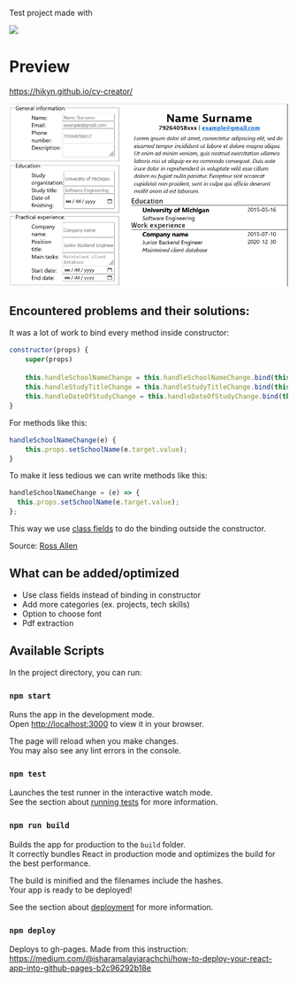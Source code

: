 Test project made with

<a href="https://reactjs.org/">
  <img src="https://img.shields.io/badge/React-20232A?style=for-the-badge&logo=react&logoColor=61DAFB" />
</a>

# Preview

https://hikyn.github.io/cv-creator/

![Preview of cv-creator](./assets/Screenshot_49.png)

## Encountered problems and their solutions:

It was a lot of work to bind every method inside constructor:

```js
constructor(props) {
    super(props)

    this.handleSchoolNameChange = this.handleSchoolNameChange.bind(this);
    this.handleStudyTitleChange = this.handleStudyTitleChange.bind(this);
    this.handleDateOfStudyChange = this.handleDateOfStudyChange.bind(this);
}
```

For methods like this:

```js
handleSchoolNameChange(e) {
    this.props.setSchoolName(e.target.value);
}
```

To make it less tedious we can write methods like this:

```js
handleSchoolNameChange = (e) => {
  this.props.setSchoolName(e.target.value);
};
```

This way we use [class fields](https://github.com/tc39/proposal-class-fields) to do the binding outside the constructor.

Source: [Ross Allen](https://stackoverflow.com/questions/32192682/react-js-es6-avoid-binding-this-to-every-method)

## What can be added/optimized

- Use class fields instead of binding in constructor
- Add more categories (ex. projects, tech skills)
- Option to choose font
- Pdf extraction

## Available Scripts

In the project directory, you can run:

### `npm start`

Runs the app in the development mode.\
Open [http://localhost:3000](http://localhost:3000) to view it in your browser.

The page will reload when you make changes.\
You may also see any lint errors in the console.

### `npm test`

Launches the test runner in the interactive watch mode.\
See the section about [running tests](https://facebook.github.io/create-react-app/docs/running-tests) for more information.

### `npm run build`

Builds the app for production to the `build` folder.\
It correctly bundles React in production mode and optimizes the build for the best performance.

The build is minified and the filenames include the hashes.\
Your app is ready to be deployed!

See the section about [deployment](https://facebook.github.io/create-react-app/docs/deployment) for more information.

### `npm deploy`

Deploys to gh-pages. Made from this instruction: https://medium.com/@isharamalaviarachchi/how-to-deploy-your-react-app-into-github-pages-b2c96292b18e
